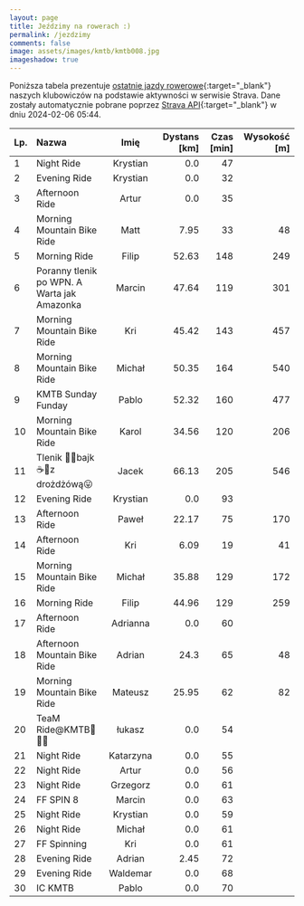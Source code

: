 ```yaml
---
layout: page
title: Jeździmy na rowerach :)
permalink: /jezdzimy
comments: false
image: assets/images/kmtb/kmtb008.jpg
imageshadow: true
---
```


Poniższa tabela prezentuje [ostatnie jazdy rowerowe](https://www.strava.com/clubs/336381){:target="_blank"} naszych klubowiczów na podstawie aktywności w serwisie Strava. Dane zostały automatycznie pobrane poprzez [Strava API](https://developers.strava.com/docs/reference/#api-Clubs-getClubActivitiesById){:target="_blank"} w dniu 2024-02-06 05:44.

Lp. | Nazwa | Imię | Dystans [km] | Czas [min] | Wysokość [m]
:--- | :--- | :---: | ---: | ---: | ---:
1|Night Ride|Krystian|0.0|47|
2|Evening Ride|Krystian|0.0|32|
3|Afternoon Ride|Artur|0.0|35|
4|Morning Mountain Bike Ride|Matt|7.95|33|48
5|Morning Ride|Filip|52.63|148|249
6|Poranny tlenik po WPN. A Warta jak Amazonka|Marcin|47.64|119|301
7|Morning Mountain Bike Ride|Kri|45.42|143|457
8|Morning Mountain Bike Ride|Michał|50.35|164|540
9|KMTB Sunday Funday|Pablo|52.32|160|477
10|Morning Mountain Bike Ride|Karol|34.56|120|206
11|Tlenik 🚴‍♂️bajk☕️🍪z drożdżówą😛|Jacek|66.13|205|546
12|Evening Ride|Krystian|0.0|93|
13|Afternoon Ride|Paweł|22.17|75|170
14|Afternoon Ride|Kri|6.09|19|41
15|Morning Mountain Bike Ride|Michał|35.88|129|172
16|Morning Ride|Filip|44.96|129|259
17|Afternoon Ride|Adrianna|0.0|60|
18|Afternoon Mountain Bike Ride|Adrian|24.3|65|48
19|Morning Mountain Bike Ride|Mateusz|25.95|62|82
20|TeaM Ride@KMTB🚴🚴‍♀️|łukasz|0.0|54|
21|Night Ride|Katarzyna|0.0|55|
22|Night Ride|Artur|0.0|56|
23|Night Ride|Grzegorz|0.0|61|
24|FF SPIN 8|Marcin|0.0|63|
25|Night Ride|Krystian|0.0|59|
26|Night Ride|Michał|0.0|61|
27|FF Spinning|Kri|0.0|61|
28|Evening Ride|Adrian|2.45|72|
29|Evening Ride|Waldemar|0.0|68|
30|IC KMTB|Pablo|0.0|70|
